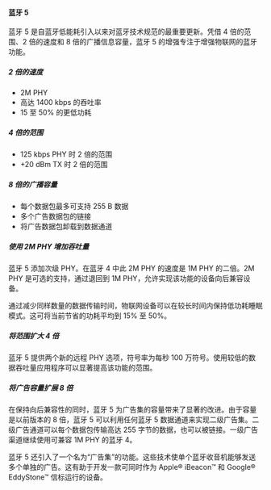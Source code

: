 #### 蓝牙 5 

蓝牙 5 是自蓝牙低能耗引入以来对蓝牙技术规范的最重要更新。凭借 4 倍的范围、2 倍的速度和 8 倍的广播信息容量，蓝牙 5 的增强专注于增强物联网的蓝牙功能。

##### 2 倍的速度

- 2M PHY
- 高达 1400 kbps 的吞吐率
- 15 至 50% 的更低功耗

##### 4 倍的范围

- 125 kbps PHY 时 2 倍的范围
- +20 dBm TX 时 2 倍的范围

##### 8 倍的广播容量

- 每个数据包最多可支持 255 B 数据
- 多个广告数据包的链接
- 将广告数据包卸载到数据通道

##### 使用 2M PHY 增加吞吐量

蓝牙 5 添加次级 PHY。在蓝牙 4 中此 2M PHY 的速度是 1M PHY 的二倍。2M PHY 是可选的支持，通过退回到 1M PHY，允许实现该功能的设备向后兼容设备。

通过减少同样数量的数据传输时间，物联网设备可以在较长时间内保持低功耗睡眠模式。这可将当前节省的功耗平均到 15% 至 50%。

##### 将范围扩大 4 倍

蓝牙 5 提供两个新的远程 PHY 选项，符号率为每秒 100 万符号。使用较低的数据吞吐量应用程序可以显著提高该功能的范围。

##### 将广告容量扩展 8 倍

在保持向后兼容性的同时，蓝牙 5 为广告集的容量带来了显著的改进。由于容量是以前版本的 8 倍，蓝牙 5 可以利用任何蓝牙 5 数据通道来实现二级广告集。二级广告通道可以每个数据包传输高达 255 字节的数据，也可以被链接。一级广告渠道继续使用可兼容 1M PHY 的蓝牙 4。

蓝牙 5 还引入了一个名为“广告集”的功能。这些技术使单个蓝牙收音机能够发送多个单独的广告。这有助于开发一款可同时作为 Apple® iBeacon™ 和 Google® EddyStone™ 信标运行的设备。